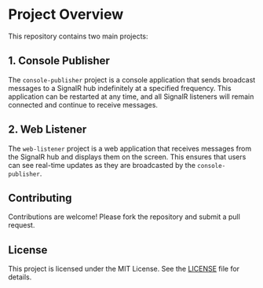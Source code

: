 # Project Overview

This repository contains two main projects:

## 1. Console Publisher
The `console-publisher` project is a console application that sends broadcast messages to a SignalR hub indefinitely at a specified frequency. This application can be restarted at any time, and all SignalR listeners will remain connected and continue to receive messages.

## 2. Web Listener
The `web-listener` project is a web application that receives messages from the SignalR hub and displays them on the screen. This ensures that users can see real-time updates as they are broadcasted by the `console-publisher`.

## Contributing

Contributions are welcome! Please fork the repository and submit a pull request.

## License

This project is licensed under the MIT License. See the [LICENSE](LICENSE) file for details.